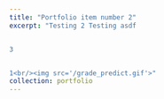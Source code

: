 ```yaml
---
title: "Portfolio item number 2"
excerpt: "Testing 2 Testing asdf 


3


1<br/><img src='/grade_predict.gif'>"
collection: portfolio
---
```

